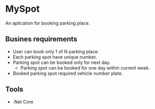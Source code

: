 # MySpot

An aplication for booking parking place.

## Busines requirements

* User can book only 1 of N parking place.
* Each parking spot have unique number.
* Parking spot can be booked only for next day.
   * Parking spot can be booked for one day within current week.
* Booked parking spot required vehicle number plate.

## Tools

* .Net Core
